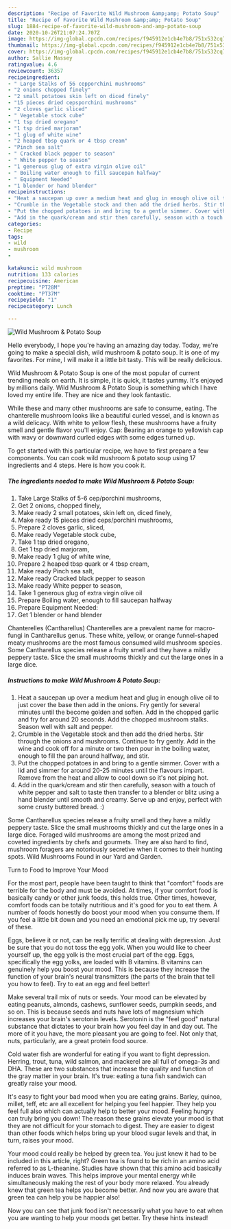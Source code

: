```yaml
---
description: "Recipe of Favorite Wild Mushroom &amp;amp; Potato Soup"
title: "Recipe of Favorite Wild Mushroom &amp;amp; Potato Soup"
slug: 1884-recipe-of-favorite-wild-mushroom-and-amp-potato-soup
date: 2020-10-26T21:07:24.707Z
image: https://img-global.cpcdn.com/recipes/f945912e1cb4e7b8/751x532cq70/wild-mushroom-potato-soup-recipe-main-photo.jpg
thumbnail: https://img-global.cpcdn.com/recipes/f945912e1cb4e7b8/751x532cq70/wild-mushroom-potato-soup-recipe-main-photo.jpg
cover: https://img-global.cpcdn.com/recipes/f945912e1cb4e7b8/751x532cq70/wild-mushroom-potato-soup-recipe-main-photo.jpg
author: Sallie Massey
ratingvalue: 4.6
reviewcount: 36357
recipeingredient:
- " Large Stalks of 56 cepporchini mushrooms"
- "2 onions chopped finely"
- "2 small potatoes skin left on diced finely"
- "15 pieces dried cepsporchini mushrooms"
- "2 cloves garlic sliced"
- " Vegetable stock cube"
- "1 tsp dried oregano"
- "1 tsp dried marjoram"
- "1 glug of white wine"
- "2 heaped tbsp quark or 4 tbsp cream"
- "Pinch sea salt"
- " Cracked black pepper to season"
- " White pepper to season"
- "1 generous glug of extra virgin olive oil"
- " Boiling water enough to fill saucepan halfway"
- " Equipment Needed"
- "1 blender or hand blender"
recipeinstructions:
- "Heat a saucepan up over a medium heat and glug in enough olive oil to just cover the base then add in the onions. Fry gently for several minutes until the become golden and soften. Add in the chopped garlic and fry for around 20 seconds. Add the chopped mushroom stalks. Season well with salt and pepper."
- "Crumble in the Vegetable stock and then add the dried herbs. Stir through the onions and mushrooms. Continue to fry gently. Add in the wine and cook off for a minute or two then pour in the boiling water, enough to fill the pan around halfway, and stir."
- "Put the chopped potatoes in and bring to a gentle simmer. Cover with a lid and simmer for around 20-25 minutes until the flavours impart. Remove from the heat and allow to cool down so it&#39;s not piping hot."
- "Add in the quark/cream and stir then carefully, season with a touch of white pepper and salt to taste then transfer to a blender or blitz using a hand blender until smooth and creamy. Serve up and enjoy, perfect with some crusty buttered bread. :)"
categories:
- Recipe
tags:
- wild
- mushroom
- 

katakunci: wild mushroom  
nutrition: 133 calories
recipecuisine: American
preptime: "PT28M"
cooktime: "PT37M"
recipeyield: "1"
recipecategory: Lunch

---
```



![Wild Mushroom &amp; Potato Soup](https://img-global.cpcdn.com/recipes/f945912e1cb4e7b8/751x532cq70/wild-mushroom-potato-soup-recipe-main-photo.jpg)

Hello everybody, I hope you're having an amazing day today. Today, we're going to make a special dish, wild mushroom &amp; potato soup. It is one of my favorites. For mine, I will make it a little bit tasty. This will be really delicious.

Wild Mushroom &amp; Potato Soup is one of the most popular of current trending meals on earth. It is simple, it is quick, it tastes yummy. It's enjoyed by millions daily. Wild Mushroom &amp; Potato Soup is something which I have loved my entire life. They are nice and they look fantastic.

While these and many other mushrooms are safe to consume, eating. The chanterelle mushroom looks like a beautiful curled vessel, and is known as a wild delicacy. With white to yellow flesh, these mushrooms have a fruity smell and gentle flavor you&#39;ll enjoy. Cap: Bearing an orange to yellowish cap with wavy or downward curled edges with some edges turned up.


To get started with this particular recipe, we have to first prepare a few components. You can cook wild mushroom &amp; potato soup using 17 ingredients and 4 steps. Here is how you cook it.

<!--inarticleads1-->

##### The ingredients needed to make Wild Mushroom &amp; Potato Soup:

1. Take  Large Stalks of 5-6 cep/porchini mushrooms,
1. Get 2 onions, chopped finely,
1. Make ready 2 small potatoes, skin left on, diced finely,
1. Make ready 15 pieces dried ceps/porchini mushrooms,
1. Prepare 2 cloves garlic, sliced,
1. Make ready  Vegetable stock cube,
1. Take 1 tsp dried oregano,
1. Get 1 tsp dried marjoram,
1. Make ready 1 glug of white wine,
1. Prepare 2 heaped tbsp quark or 4 tbsp cream,
1. Make ready Pinch sea salt,
1. Make ready  Cracked black pepper to season
1. Make ready  White pepper to season,
1. Take 1 generous glug of extra virgin olive oil
1. Prepare  Boiling water, enough to fill saucepan halfway
1. Prepare  Equipment Needed:
1. Get 1 blender or hand blender


Chanterelles (Cantharellus) Chanterelles are a prevalent name for macro-fungi in Cantharellus genus. These white, yellow, or orange funnel-shaped meaty mushrooms are the most famous consumed wild mushroom species. Some Cantharellus species release a fruity smell and they have a mildly peppery taste. Slice the small mushrooms thickly and cut the large ones in a large dice. 

<!--inarticleads2-->

##### Instructions to make Wild Mushroom &amp; Potato Soup:

1. Heat a saucepan up over a medium heat and glug in enough olive oil to just cover the base then add in the onions. Fry gently for several minutes until the become golden and soften. Add in the chopped garlic and fry for around 20 seconds. Add the chopped mushroom stalks. Season well with salt and pepper.
1. Crumble in the Vegetable stock and then add the dried herbs. Stir through the onions and mushrooms. Continue to fry gently. Add in the wine and cook off for a minute or two then pour in the boiling water, enough to fill the pan around halfway, and stir.
1. Put the chopped potatoes in and bring to a gentle simmer. Cover with a lid and simmer for around 20-25 minutes until the flavours impart. Remove from the heat and allow to cool down so it&#39;s not piping hot.
1. Add in the quark/cream and stir then carefully, season with a touch of white pepper and salt to taste then transfer to a blender or blitz using a hand blender until smooth and creamy. Serve up and enjoy, perfect with some crusty buttered bread. :)


Some Cantharellus species release a fruity smell and they have a mildly peppery taste. Slice the small mushrooms thickly and cut the large ones in a large dice. Foraged wild mushrooms are among the most prized and coveted ingredients by chefs and gourmets. They are also hard to find, mushroom foragers are notoriously secretive when it comes to their hunting spots. Wild Mushrooms Found in our Yard and Garden. 

Turn to Food to Improve Your Mood


For the most part, people have been taught to think that "comfort" foods are terrible for the body and must be avoided. At times, if your comfort food is basically candy or other junk foods, this holds true. Other times, however, comfort foods can be totally nutritious and it's good for you to eat them. A number of foods honestly do boost your mood when you consume them. If you feel a little bit down and you need an emotional pick me up, try several of these.

Eggs, believe it or not, can be really terrific at dealing with depression. Just be sure that you do not toss the egg yolk. When you would like to cheer yourself up, the egg yolk is the most crucial part of the egg. Eggs, specifically the egg yolks, are loaded with B vitamins. B vitamins can genuinely help you boost your mood. This is because they increase the function of your brain's neural transmitters (the parts of the brain that tell you how to feel). Try to eat an egg and feel better!

Make several trail mix of nuts or seeds. Your mood can be elevated by eating peanuts, almonds, cashews, sunflower seeds, pumpkin seeds, and so on. This is because seeds and nuts have lots of magnesium which increases your brain's serotonin levels. Serotonin is the "feel good" natural substance that dictates to your brain how you feel day in and day out. The more of it you have, the more pleasant you are going to feel. Not only that, nuts, particularly, are a great protein food source.

Cold water fish are wonderful for eating if you want to fight depression. Herring, trout, tuna, wild salmon, and mackerel are all full of omega-3s and DHA. These are two substances that increase the quality and function of the gray matter in your brain. It's true: eating a tuna fish sandwich can greatly raise your mood. 

It's easy to fight your bad mood when you are eating grains. Barley, quinoa, millet, teff, etc are all excellent for helping you feel happier. They help you feel full also which can actually help to better your mood. Feeling hungry can truly bring you down! The reason these grains elevate your mood is that they are not difficult for your stomach to digest. They are easier to digest than other foods which helps bring up your blood sugar levels and that, in turn, raises your mood.

Your mood could really be helped by green tea. You just knew it had to be included in this article, right? Green tea is found to be rich in an amino acid referred to as L-theanine. Studies have shown that this amino acid basically induces brain waves. This helps improve your mental energy while simultaneously making the rest of your body more relaxed. You already knew that green tea helps you become better. And now you are aware that green tea can help you be happier also!

Now you can see that junk food isn't necessarily what you have to eat when you are wanting to help your moods get better. Try  these hints  instead!

